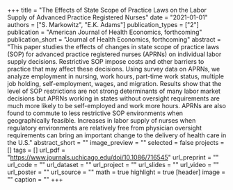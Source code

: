 +++
title = "The Effects of State Scope of Practice Laws on the Labor Supply of Advanced Practice Registered Nurses"
date = "2021-01-01"
authors = ["S. Markowitz", "E.K. Adams"]
publication_types = ["2"]
publication = "American Journal of Health Economics, forthcoming"
publication_short = "Journal of Health Economics, forthcoming"
abstract = "This paper studies the effects of changes in state scope of practice laws (SOP) for advanced practice registered nurses (APRNs) on individual labor supply decisions.  Restrictive SOP impose costs and other barriers to practice that may affect these decisions.  Using survey data on APRNs, we analyze employment in nursing, work hours, part-time work status, multiple job holding, self-employment, wages, and migration.  Results show that the level of SOP restrictions are not strong determinants of many labor market decisions but APRNs working in states without oversight requirements are much more likely to be self-employed and work more hours.  APRNs are also found to commute to less restrictive SOP environments when geographically feasible. Increases in labor supply of nurses when regulatory environments are relatively free from physician oversight requirements can bring an important change to the delivery of health care in the U.S."
abstract_short = ""
image_preview = ""
selected = false
projects = []
tags = []
url_pdf = "https://www.journals.uchicago.edu/doi/10.1086/716545"
url_preprint = ""
url_code = ""
url_dataset = ""
url_project = ""
url_slides = ""
url_video = ""
url_poster = ""
url_source = ""
math = true
highlight = true
[header]
image = ""
caption = ""
+++
